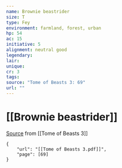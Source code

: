 ```yaml
---
name: Brownie beastrider
size: T
type: Fey
environment: farmland, forest, urban
hp: 54
ac: 15
initiative: 5
alignment: neutral good
legendary: 
lair: 
unique: 
cr: 3
tags: 
source: "Tome of Beasts 3: 69"
url: ""
---
```

# [[Brownie beastrider]]

[Source](zotero://open-pdf/library/items/BLGR9HVR?page=69) from [[Tome of Beasts 3]]

```pdf
{
	"url": "[[Tome of Beasts 3.pdf]]",
	"page": [69]
}
```

